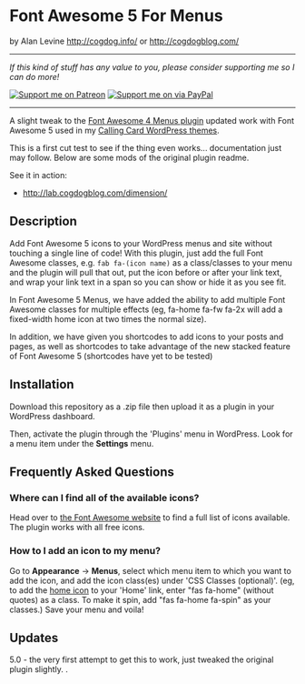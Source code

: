 # Font Awesome 5 For Menus
by Alan Levine http://cogdog.info/ or http://cogdogblog.com/

-----
*If this kind of stuff has any value to you, please consider supporting me so I can do more!*

[![Support me on Patreon](http://cogdog.github.io/images/badge-patreon.png)](https://patreon.com/cogdog) [![Support me on via PayPal](http://cogdog.github.io/images/badge-paypal.png)](https://paypal.me/cogdog)

----- 

A slight tweak to the [Font Awesome 4 Menus plugin](https://wordpress.org/plugins/font-awesome-4-menus/) updated work with Font Awesome 5 used in my [Calling Card WordPress themes](https://cogdog.github.io/#wpcards).

This is a first cut test to see if the thing even works... documentation just may follow. Below are some mods of the original plugin readme.

See it in action:

* http://lab.cogdogblog.com/dimension/

## Description

Add Font Awesome 5 icons to your WordPress menus and site without touching a single line of code! With this plugin, just add the full Font Awesome classes, e.g. `fab fa-(icon name)`  as a class/classes to your menu and the plugin will pull that out, put the icon before or after your link text, and wrap your link text in a span so you can show or hide it as you see fit.

In Font Awesome 5 Menus, we have added the ability to add multiple Font Awesome classes for multiple effects (eg, fa-home fa-fw fa-2x will add a fixed-width home icon at two times the normal size).

In addition, we have given you shortcodes to add icons to your posts and pages, as well as shortcodes to take advantage of the new stacked feature of Font Awesome 5 (shortcodes have yet to be tested)

## Installation

Download this repository as a .zip file then upload it as a plugin in your WordPress dashboard. 

Then, activate the plugin through the 'Plugins' menu in WordPress. Look for a menu item under the **Settings** menu.

## Frequently Asked Questions

### Where can I find all of the available icons?

Head over to [the Font Awesome website](https://fontawesome.com/icons "the Font Awesome website") to find a full list of icons available. The plugin works with all free icons.

### How to I add an icon to my menu? 

Go to **Appearance** -> **Menus**, select which menu item to which you want to add the icon, and add the icon class(es) under 'CSS Classes (optional)'. (eg, to add the [home icon](https://fontawesome.com/icons/home?style=solid) to your 'Home' link, enter "fas fa-home" (without quotes) as a class. To make it spin, add "fas fa-home fa-spin" as your classes.) Save your menu and voila!

## Updates

5.0 - the very first attempt to get this to work, just tweaked the original plugin slightly.
.





